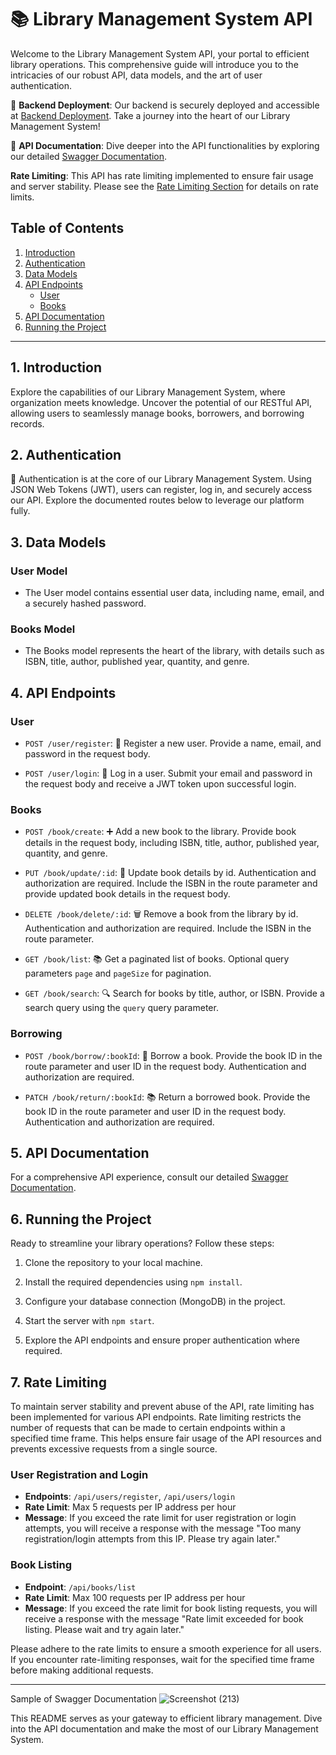 # 📚 Library Management System API

Welcome to the Library Management System API, your portal to efficient library operations. This comprehensive guide will introduce you to the intricacies of our robust API, data models, and the art of user authentication.

🚀 **Backend Deployment**: Our backend is securely deployed and accessible at [Backend Deployment](https://library-managemnet-system.onrender.com/). Take a journey into the heart of our Library Management System!

📘 **API Documentation**: Dive deeper into the API functionalities by exploring our detailed [Swagger Documentation](https://library-managemnet-system.onrender.com/api-docs/).

**Rate Limiting**: This API has rate limiting implemented to ensure fair usage and server stability. Please see the [Rate Limiting Section](#7-rate-limiting) for details on rate limits.

## Table of Contents

1. [Introduction](#1-introduction)
2. [Authentication](#2-authentication)
3. [Data Models](#3-data-models)
4. [API Endpoints](#4-api-endpoints)
   - [User](#user-model)
   - [Books](#books-model)
5. [API Documentation](#5-api-documentation)
6. [Running the Project](#6-running-the-project)

---

## 1. Introduction

Explore the capabilities of our Library Management System, where organization meets knowledge. Uncover the potential of our RESTful API, allowing users to seamlessly manage books, borrowers, and borrowing records.

## 2. Authentication

🔐 Authentication is at the core of our Library Management System. Using JSON Web Tokens (JWT), users can register, log in, and securely access our API. Explore the documented routes below to leverage our platform fully.

## 3. Data Models

### User Model

- The User model contains essential user data, including name, email, and a securely hashed password.

### Books Model

- The Books model represents the heart of the library, with details such as ISBN, title, author, published year, quantity, and genre.


## 4. API Endpoints

### User

- `POST /user/register`: 📝 Register a new user. Provide a name, email, and password in the request body.

- `POST /user/login`: 🚪 Log in a user. Submit your email and password in the request body and receive a JWT token upon successful login.

### Books

- `POST /book/create`: ➕ Add a new book to the library. Provide book details in the request body, including ISBN, title, author, published year, quantity, and genre.

- `PUT /book/update/:id`: 🔄 Update book details by id. Authentication and authorization are required. Include the ISBN in the route parameter and provide updated book details in the request body.

- `DELETE /book/delete/:id`: 🗑️ Remove a book from the library by id. Authentication and authorization are required. Include the ISBN in the route parameter.

- `GET /book/list`: 📚 Get a paginated list of books. Optional query parameters `page` and `pageSize` for pagination.

- `GET /book/search`: 🔍 Search for books by title, author, or ISBN. Provide a search query using the `query` query parameter.

### Borrowing

- `POST /book/borrow/:bookId`: 📖 Borrow a book. Provide the book ID in the route parameter and user ID in the request body. Authentication and authorization are required.

- `PATCH /book/return/:bookId`: 📚 Return a borrowed book. Provide the book ID in the route parameter and user ID in the request body. Authentication and authorization are required.

## 5. API Documentation

For a comprehensive API experience, consult our detailed [Swagger Documentation](https://library-managemnet-system.onrender.com/api-docs/).

## 6. Running the Project

Ready to streamline your library operations? Follow these steps:

1. Clone the repository to your local machine.

2. Install the required dependencies using `npm install`.

3. Configure your database connection (MongoDB) in the project.

4. Start the server with `npm start`.

5. Explore the API endpoints and ensure proper authentication where required.

## 7. Rate Limiting

To maintain server stability and prevent abuse of the API, rate limiting has been implemented for various API endpoints. Rate limiting restricts the number of requests that can be made to certain endpoints within a specified time frame. This helps ensure fair usage of the API resources and prevents excessive requests from a single source.

### User Registration and Login

- **Endpoints**: `/api/users/register`, `/api/users/login`
- **Rate Limit**: Max 5 requests per IP address per hour
- **Message**: If you exceed the rate limit for user registration or login attempts, you will receive a response with the message "Too many registration/login attempts from this IP. Please try again later."

### Book Listing

- **Endpoint**: `/api/books/list`
- **Rate Limit**: Max 100 requests per IP address per hour
- **Message**: If you exceed the rate limit for book listing requests, you will receive a response with the message "Rate limit exceeded for book listing. Please wait and try again later."


Please adhere to the rate limits to ensure a smooth experience for all users. If you encounter rate-limiting responses, wait for the specified time frame before making additional requests.

---

Sample of Swagger Documentation
![Screenshot (213)](https://github.com/Smoke221/Library-Management-System/assets/114225283/0b0001df-2bef-4dff-987b-648193b365bc)


This README serves as your gateway to efficient library management. Dive into the API documentation and make the most of our Library Management System.
